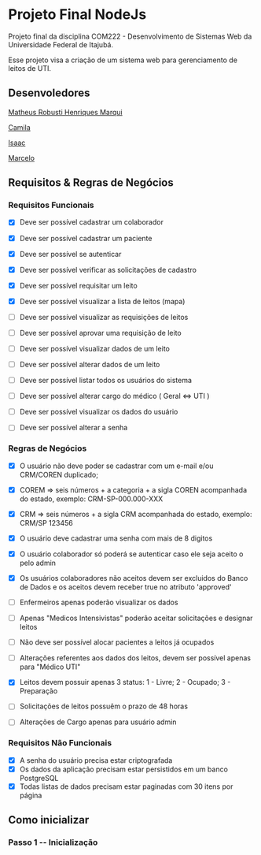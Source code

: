 # Projeto Final NodeJs
Projeto final da disciplina COM222 - Desenvolvimento de Sistemas Web da Universidade Federal de Itajubá.

Esse projeto visa a criação de um sistema web para gerenciamento de leitos de UTI.

## Desenvoledores
[Matheus Robusti Henriques Marqui](https://github.com/Mathenriques)

[Camila]()

[Isaac]()

[Marcelo]()

## Requisitos & Regras de Negócios
### Requisitos Funcionais
- [X] Deve ser possível cadastrar um colaborador
- [X] Deve ser possível cadastrar um paciente
- [X] Deve ser possível se autenticar
- [X] Deve ser possível verificar as solicitações de cadastro
- [X] Deve ser possível requisitar um leito
- [X] Deve ser possível visualizar a lista de leitos (mapa)
- [ ] Deve ser possível visualizar as requisições de leitos
- [ ] Deve ser possível aprovar uma requisição de leito
- [ ] Deve ser possível visualizar dados de um leito
- [ ] Deve ser possível alterar dados de um leito

- [ ] Deve ser possível listar todos os usuários do sistema
- [ ] Deve ser possível alterar cargo do médico ( Geral <=> UTI )
- [ ] Deve ser possível visualizar os dados do usuário
- [ ] Deve ser possível alterar a senha

### Regras de Negócios
- [X] O usuário não deve poder se cadastrar com um e-mail e/ou CRM/COREN duplicado;
- [X] COREM => seis números + a categoria + a sigla COREN acompanhada do estado, exemplo: CRM-SP-000.000-XXX
- [X] CRM =>  seis números + a sigla CRM acompanhada do estado, exemplo: CRM/SP 123456
- [X] O usuário deve cadastrar uma senha com mais de 8 digitos
- [X] O usuário colaborador só poderá se autenticar caso ele seja aceito o pelo admin
- [X] Os usuários colaboradores não aceitos devem ser excluidos do Banco de Dados e os aceitos devem receber true no atributo 'approved'
- [ ] Enfermeiros apenas poderão visualizar os dados
- [ ] Apenas "Medicos Intensivistas" poderão aceitar solicitações e designar leitos
- [ ] Não deve ser possível alocar pacientes a leitos já ocupados
- [ ] Alterações referentes aos dados dos leitos, devem ser possível apenas para "Médico UTI"
- [X] Leitos devem possuir apenas 3 status: 1 - Livre; 2 - Ocupado; 3 - Preparação
- [ ] Solicitações de leitos possuêm o prazo de 48 horas

- [ ] Alterações de Cargo apenas para usuário admin

### Requisitos Não Funcionais
- [X] A senha do usuário precisa estar criptografada
- [X] Os dados da aplicação precisam estar persistidos em um banco PostgreSQL
- [X] Todas listas de dados precisam estar paginadas com 30 itens por página

## Como inicializar

### Passo 1 -- Inicialização

